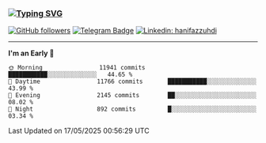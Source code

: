 ### [![Typing SVG](https://readme-typing-svg.herokuapp.com?font=lato&size=22&lines=Hi+There+👋)](https://git.io/typing-svg) 

[![GitHub followers](https://img.shields.io/github/followers/hanifazzuhdi?label=Follow&style=social)](https://github.com/hanifazzuhdi/?tab=follow) 
[![Telegram Badge](https://img.shields.io/badge/-hanif0198-blue?style=social&logo=telegram&link=https://www.t.me/hanif0198/)](https://www.t.me/hanif0198/) 
[![Linkedin: hanifazzuhdi](https://img.shields.io/badge/-hanifazzuhdi-blue?style=flat-square&logo=Linkedin&logoColor=white&link=https://www.linkedin.com/in/hanif-az-zuhdi-69688019b/)](https://www.linkedin.com/in/hanif-az-zuhdi-69688019b/) 

<hr/>

<!--START_SECTION:waka-->
**I'm an Early 🐤** 

```text
🌞 Morning                11941 commits       ███████████░░░░░░░░░░░░░░   44.65 % 
🌆 Daytime                11766 commits       ███████████░░░░░░░░░░░░░░   43.99 % 
🌃 Evening                2145 commits        ██░░░░░░░░░░░░░░░░░░░░░░░   08.02 % 
🌙 Night                  892 commits         █░░░░░░░░░░░░░░░░░░░░░░░░   03.34 % 
```



 Last Updated on 17/05/2025 00:56:29 UTC
<!--END_SECTION:waka-->
